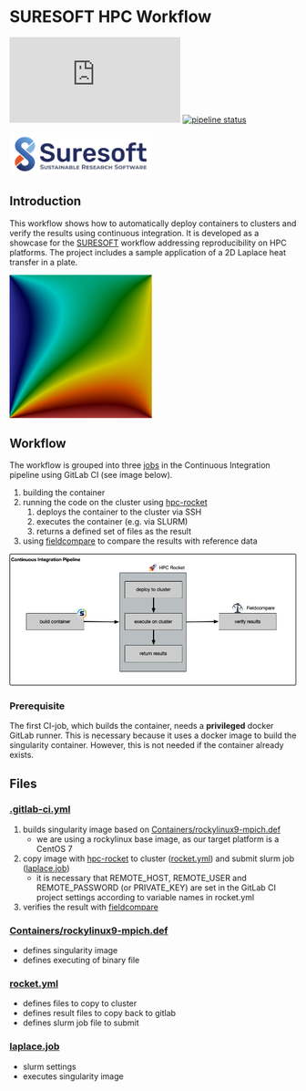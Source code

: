 # SURESOFT HPC Workflow

[![Matrix](https://img.shields.io/matrix/suresoft-general:matrix.org?server_fqdn=matrix.org)](https://matrix.to/#/#suresoft-general:matrix.org)
[![pipeline status](https://git.rz.tu-bs.de/soe.peters/suresoft-hpc-workflow/badges/main/pipeline.svg)](https://git.rz.tu-bs.de/soe.peters/suresoft-hpc-workflow/-/commits/main)


[<img src="img/SURESOFT-Logo.png" width="250"/>](img/SURESOFT-Logo.png)


## Introduction
This workflow shows how to automatically deploy containers to clusters and verify the results using continuous integration. It is developed as a showcase for the [SURESOFT](https://www.tu-braunschweig.de/suresoft) workflow addressing reproducibility on HPC platforms. The project includes a sample application of a 2D Laplace heat transfer in a plate.

[<img src="img/laplace2d.png" width="250"/>](img/laplace2d.png)
## Workflow
The workflow is grouped into three [jobs](.gitlab-ci.yml) in the Continuous Integration pipeline using GitLab CI (see image below).

1. building the container
2. running the code on the cluster using [hpc-rocket](https://zenodo.org/record/7469695)
   1. deploys the container to the cluster via SSH
   2. executes the container (e.g. via SLURM)
   3. returns a defined set of files as the result
3. using [fieldcompare](https://gitlab.com/dglaeser/fieldcompare) to compare the results with reference data

![Workflow](img/workflow.png)


### Prerequisite
The first CI-job, which builds the container, needs a **privileged** docker GitLab runner. This is necessary because it uses a docker image to build the singularity container. However, this is not needed if the container already exists.


## Files
### [.gitlab-ci.yml](.gitlab-ci.yml)
1. builds singularity image based on [Containers/rockylinux9-mpich.def](Containers/rockylinux9-mpich.def)
   - we are using a rockylinux base image, as our target platform is a CentOS 7
2. copy image with [hpc-rocket](https://zenodo.org/record/7469695) to cluster ([rocket.yml](rocket.yml)) and submit slurm job ([laplace.job](laplace.job))
   - it is necessary that REMOTE_HOST, REMOTE_USER and REMOTE_PASSWORD (or PRIVATE_KEY) are set in the GitLab CI project settings according to variable names in rocket.yml
3. verifies the result with [fieldcompare](https://gitlab.com/dglaeser/fieldcompare)

### [Containers/rockylinux9-mpich.def](Containers/rockylinux9-mpich.def)
- defines singularity image
- defines executing of binary file

### [rocket.yml](rocket.yml)
- defines files to copy to cluster
- defines result files to copy back to gitlab
- defines slurm job file to submit

### [laplace.job](laplace.job)
- slurm settings
- executes singularity image
